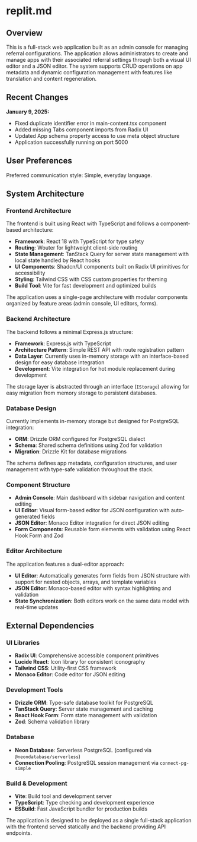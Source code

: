 # replit.md

## Overview

This is a full-stack web application built as an admin console for managing referral configurations. The application allows administrators to create and manage apps with their associated referral settings through both a visual UI editor and a JSON editor. The system supports CRUD operations on app metadata and dynamic configuration management with features like translation and content regeneration.

## Recent Changes

**January 9, 2025:**
- Fixed duplicate identifier error in main-content.tsx component
- Added missing Tabs component imports from Radix UI
- Updated App schema property access to use meta object structure
- Application successfully running on port 5000

## User Preferences

Preferred communication style: Simple, everyday language.

## System Architecture

### Frontend Architecture

The frontend is built using React with TypeScript and follows a component-based architecture:

- **Framework**: React 18 with TypeScript for type safety
- **Routing**: Wouter for lightweight client-side routing
- **State Management**: TanStack Query for server state management with local state handled by React hooks
- **UI Components**: Shadcn/UI components built on Radix UI primitives for accessibility
- **Styling**: Tailwind CSS with CSS custom properties for theming
- **Build Tool**: Vite for fast development and optimized builds

The application uses a single-page architecture with modular components organized by feature areas (admin console, UI editors, forms).

### Backend Architecture

The backend follows a minimal Express.js structure:

- **Framework**: Express.js with TypeScript
- **Architecture Pattern**: Simple REST API with route registration pattern
- **Data Layer**: Currently uses in-memory storage with an interface-based design for easy database integration
- **Development**: Vite integration for hot module replacement during development

The storage layer is abstracted through an interface (`IStorage`) allowing for easy migration from memory storage to persistent databases.

### Database Design

Currently implements in-memory storage but designed for PostgreSQL integration:

- **ORM**: Drizzle ORM configured for PostgreSQL dialect
- **Schema**: Shared schema definitions using Zod for validation
- **Migration**: Drizzle Kit for database migrations

The schema defines app metadata, configuration structures, and user management with type-safe validation throughout the stack.

### Component Structure

- **Admin Console**: Main dashboard with sidebar navigation and content editing
- **UI Editor**: Visual form-based editor for JSON configuration with auto-generated fields
- **JSON Editor**: Monaco Editor integration for direct JSON editing
- **Form Components**: Reusable form elements with validation using React Hook Form and Zod

### Editor Architecture

The application features a dual-editor approach:

- **UI Editor**: Automatically generates form fields from JSON structure with support for nested objects, arrays, and template variables
- **JSON Editor**: Monaco-based editor with syntax highlighting and validation
- **State Synchronization**: Both editors work on the same data model with real-time updates

## External Dependencies

### UI Libraries
- **Radix UI**: Comprehensive accessible component primitives
- **Lucide React**: Icon library for consistent iconography
- **Tailwind CSS**: Utility-first CSS framework
- **Monaco Editor**: Code editor for JSON editing

### Development Tools
- **Drizzle ORM**: Type-safe database toolkit for PostgreSQL
- **TanStack Query**: Server state management and caching
- **React Hook Form**: Form state management with validation
- **Zod**: Schema validation library

### Database
- **Neon Database**: Serverless PostgreSQL (configured via `@neondatabase/serverless`)
- **Connection Pooling**: PostgreSQL session management via `connect-pg-simple`

### Build & Development
- **Vite**: Build tool and development server
- **TypeScript**: Type checking and development experience
- **ESBuild**: Fast JavaScript bundler for production builds

The application is designed to be deployed as a single full-stack application with the frontend served statically and the backend providing API endpoints.